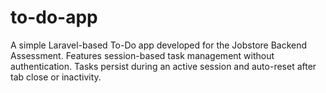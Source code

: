 # to-do-app
A simple Laravel-based To-Do app developed for the Jobstore Backend Assessment. Features session-based task management without authentication. Tasks persist during an active session and auto-reset after tab close or inactivity.
